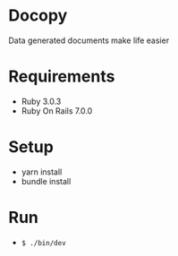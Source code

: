 # Docopy
Data generated documents make life easier

# Requirements
- Ruby 3.0.3
- Ruby On Rails 7.0.0

# Setup
- yarn install
- bundle install

# Run
- `$ ./bin/dev`